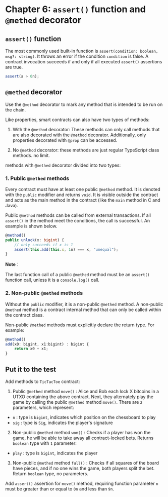 # Chapter 6: `assert()` function and `@methed` decorator


## `assert()` function

The most commonly used built-in function is `assert(condition: boolean, msg?: string)`. It throws an error if the condition `condition` is false. A contract invocation succeeds if and only if all executed `assert()` assertions are true.

```ts
assert(a > 0n);
```


## `@methed` decorator

Use the `@method` decorator to mark any method that is intended to be run on the chain.

Like properties, smart contracts can also have two types of methods:

1. With the `@method` decorator: These methods can only call methods that are also decorated with the `@method` decorator. Additionally, only properties decorated with `@prop` can be accessed.

2. No `@method` decorator: these methods are just regular TypeScript class methods. no limit.

methods with `@methed` decorator divided into two types:

### 1. Public `@methed` methods

Every contract must have at least one public `@method` method. It is denoted with the `public` modifier and returns `void`. It is visible outside the contract and acts as the main method in the contract (like the `main` method in C and Java).

Public `@method` methods can be called from external transactions. If all `assert()` in the method meet the conditions, the call is successful. An example is shown below.

```ts
@method()
public unlock(x: bigint) {
    // only succeeds if x is 1
    assert(this.add(this.x, 1n) === x, "unequal");
}
```

**Note**： 

The last function call of a public `@methed` method must be an `assert()` function call, unless it is a `console.log()` call.

### 2. Non-public `@methed` methods

Without the `public` modifier, it is a non-public `@methed` method. A non-public `@methed` method is a contract internal method that can only be called within the contract class.

Non-public `@methed` methods must explicitly declare the return type. For example:

```js
@method()
add(x0: bigint, x1:bigint) : bigint {
    return x0 + x1;
}
```


## Put it to the test

Add methods to `TicTacToe` contract:

1. Public `@methed` method `move()` : Alice and Bob each lock X bitcoins in a UTXO containing the above contract. Next, they alternately play the game by calling the public `@methed` method `move()`. There are `2` parameters, which represent:

-  `n` : type is `bigint`, indicates which position on the chessboard to play
-  `sig` : type is `Sig`, indicates the player's signature

2. Non-public `@methed` method `won()` : Checks if a player has won the game, he will be able to take away all contract-locked bets. Returns `boolean` type with `1` parameter:

-  `play` : type is `bigint`, indicates the player


3. Non-public `@methed` method `full()` : Checks if all squares of the board have pieces, and if no one wins the game, both players split the bet. Return `boolean` type, no parameters.


Add `assert()` assertion for `move()` method, requiring function parameter `n` must be greater than or equal to `0n` and less than `9n`.

